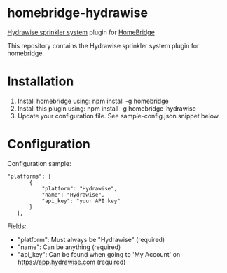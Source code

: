 # homebridge-hydrawise
[Hydrawise sprinkler system](https://hydrawise.com) plugin for [HomeBridge](https://github.com/nfarina/homebridge)

This repository contains the Hydrawise sprinkler system plugin for homebridge. 

# Installation


1. Install homebridge using: npm install -g homebridge
2. Install this plugin using: npm install -g homebridge-hydrawise
3. Update your configuration file. See sample-config.json snippet below. 

# Configuration

Configuration sample:

 ```
"platforms": [
		{
			"platform": "Hydrawise",
			"name": "Hydrawise",
			"api_key": "your API key"
		}
	],

```

Fields: 

* "platform": Must always be "Hydrawise" (required)
* "name": Can be anything (required)
* "api_key": Can be found when going to 'My Account' on https://app.hydrawise.com (required)